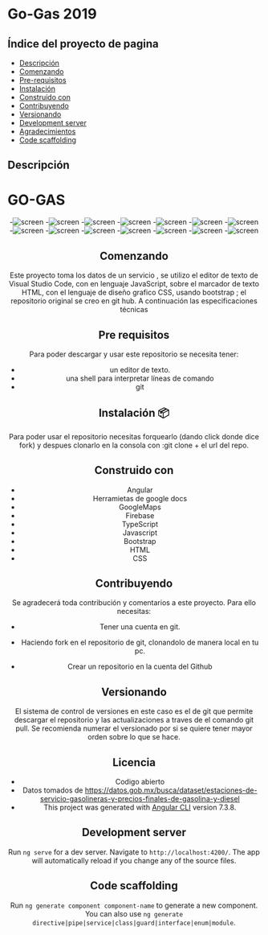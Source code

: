 # Go-Gas 2019
## Índice del proyecto de pagina


- [Descripción](#Descripción)
- [Comenzando](#Comenzando)
- [Pre-requisitos](#Pre-requisitos)
- [Instalación](#Instalación)
- [Construido con](#Construido-con)
- [Contribuyendo](#Contribuyendo)
- [Versionando](#Versionando)
- [Development server](#Develpment-server)
- [Agradecimientos](#Agradecimientos)
- [Code scaffolding](#Code-scaffolding)



## Descripción

# GO-GAS 


<div style="text-align:center" markdown="1">
 
 -![screen](./src/assets/images/1.png) 
 -![screen](./src/assets/images/2.png) 
  -![screen](./src/assets/images/3.png) 
   -![screen](./src/assets/images/4.png) 
    -![screen](./src/assets/images/5.png) 
     -![screen](./src/assets/images/6.png) 
      -![screen](./src/assets/images/7.png) 
       -![screen](./src/assets/images/8.png) 
        -![screen](./src/assets/images/9.png) 
         -![screen](./src/assets/images/10.png) 
          -![screen](./src/assets/images/11.png) 
           -![screen](./src/assets/images/12.png) 
            -![screen](./src/assets/images/13.png) 
             -![screen](./src/assets/images/14.png) 


  


## Comenzando

Este proyecto toma los datos de un servicio , se utilizo el editor de texto de Visual Studio Code, con en lenguaje JavaScript, sobre el marcador de texto HTML, con el lenguaje de diseño grafico CSS, usando bootstrap ; el repositorio original se creo en git hub. A continuación las especificaciones técnicas

## Pre requisitos

Para poder descargar y usar este repositorio se necesita tener:

- un editor de texto.
- una shell para interpretar líneas de comando 
- git

## Instalación 📦

Para poder usar el repositorio necesitas forquearlo (dando click donde dice fork) y despues clonarlo en la consola con :git clone + el url del repo.

## Construido con 
- Angular
- Herramietas de google docs
- GoogleMaps 
- Firebase
- TypeScript
- Javascript
- Bootstrap
- HTML
- CSS


## Contribuyendo

Se agradecerá toda contribución y comentarios a este proyecto.
Para ello necesitas:

- Tener una cuenta en git.

- Haciendo fork en el repositorio de git, clonandolo de manera local en tu pc.

- Crear un repositorio en la cuenta del Github 


## Versionando

El sistema de control de versiones en este caso es el de git que permite descargar el repositorio y las actualizaciones a traves de el comando git pull. Se recomienda numerar el versionado por si se quiere tener mayor orden sobre lo que se hace.


## Licencia

- Codigo abierto
- Datos tomados de https://datos.gob.mx/busca/dataset/estaciones-de-servicio-gasolineras-y-precios-finales-de-gasolina-y-diesel
- This project was generated with [Angular CLI](https://github.com/angular/angular-cli) version 7.3.8.

## Development server

Run `ng serve` for a dev server. Navigate to `http://localhost:4200/`. The app will automatically reload if you change any of the source files.

## Code scaffolding

Run `ng generate component component-name` to generate a new component. You can also use `ng generate directive|pipe|service|class|guard|interface|enum|module`.

